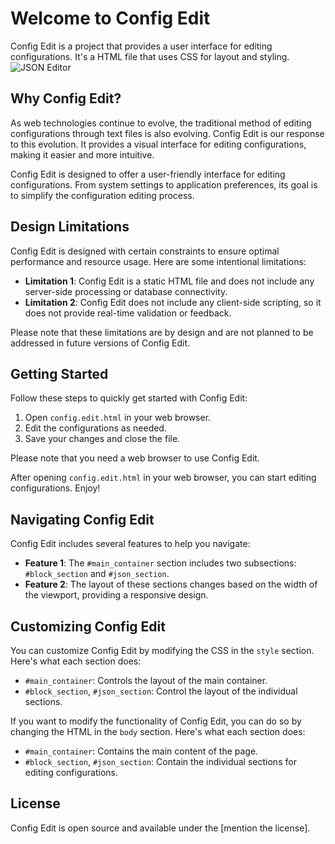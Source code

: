 # Welcome to Config Edit

Config Edit is a project that provides a user interface for editing configurations. It's a HTML file that uses CSS for layout and styling.
![JSON Editor](https://github.com/Tearran/retro-configng/assets/2831630/d1dbd9b4-ea53-49ed-814f-62e05010e16f)
## Why Config Edit?

As web technologies continue to evolve, the traditional method of editing configurations through text files is also evolving. Config Edit is our response to this evolution. It provides a visual interface for editing configurations, making it easier and more intuitive.

Config Edit is designed to offer a user-friendly interface for editing configurations. From system settings to application preferences, its goal is to simplify the configuration editing process.

## Design Limitations

Config Edit is designed with certain constraints to ensure optimal performance and resource usage. Here are some intentional limitations:

- **Limitation 1**: Config Edit is a static HTML file and does not include any server-side processing or database connectivity.
- **Limitation 2**: Config Edit does not include any client-side scripting, so it does not provide real-time validation or feedback.

Please note that these limitations are by design and are not planned to be addressed in future versions of Config Edit.

## Getting Started

Follow these steps to quickly get started with Config Edit:

1. Open `config.edit.html` in your web browser.
2. Edit the configurations as needed.
3. Save your changes and close the file.

Please note that you need a web browser to use Config Edit.

After opening `config.edit.html` in your web browser, you can start editing configurations. Enjoy!

## Navigating Config Edit

Config Edit includes several features to help you navigate:

- **Feature 1**: The `#main_container` section includes two subsections: `#block_section` and `#json_section`.
- **Feature 2**: The layout of these sections changes based on the width of the viewport, providing a responsive design.

## Customizing Config Edit

You can customize Config Edit by modifying the CSS in the `style` section. Here's what each section does:

- `#main_container`: Controls the layout of the main container.
- `#block_section`, `#json_section`: Control the layout of the individual sections.

If you want to modify the functionality of Config Edit, you can do so by changing the HTML in the `body` section. Here's what each section does:

- `#main_container`: Contains the main content of the page.
- `#block_section`, `#json_section`: Contain the individual sections for editing configurations.

## License

Config Edit is open source and available under the [mention the license].

